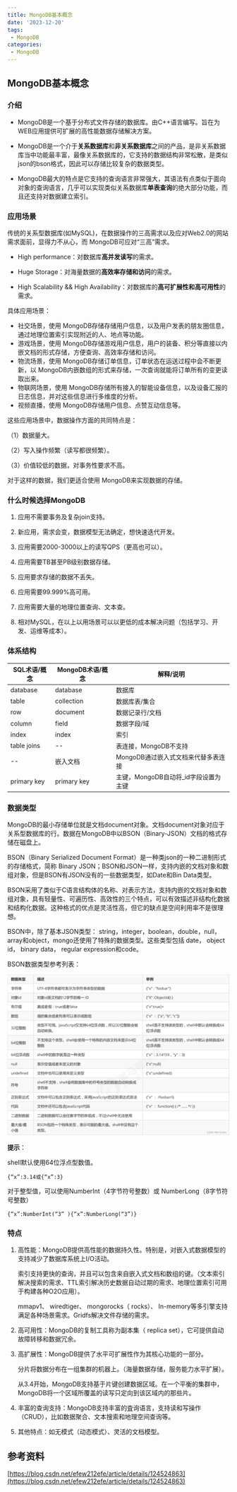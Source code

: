 ```yaml
---
title: MongoDB基本概念
date: '2023-12-20'
tags:
 - MongoDB
categories: 
 - MongoDB
---
```




## MongoDB基本概念

### 介绍

- MongoDB是一个基于分布式文件存储的数据库。由C++语言编写。旨在为WEB应用提供可扩展的高性能数据存储解决方案。
- MongoDB是一个介于**关系数据库**和**非关系数据库**之间的产品，是非关系数据库当中功能最丰富，最像关系数据库的，它支持的数据结构非常松散，是类似json的bson格式，因此可以存储比较复杂的数据类型。

- MongoDB最大的特点是它支持的查询语言非常强大，其语法有点类似于面向对象的查询语言，几乎可以实现类似关系数据库**单表查询**的绝大部分功能，而且还支持对数据建立索引。


### 应用场景

传统的关系型数据库(如MySQL)，在数据操作的三高需求以及应对Web2.0的网站需求面前，显得力不从心，而 MongoDB可应对“三高”需求。

- High performance：对数据库**高并发读写**的需求。

- Huge Storage：对海量数据的**高效率存储和访问**的需求。

- High Scalability && High Availability：对数据库的**高可扩展性和高可用性**的需求。

具体应用场景：

- 社交场景，使用 MongoDB存储存储用户信息，以及用户发表的朋友圈信息，通过地理位置索引实现附近的人、地点等功能。
-  游戏场景，使用 MongoDB存储游戏用户信息，用户的装备、积分等直接以内嵌文档的形式存储，方便查询、高效率存储和访问。
-  物流场景，使用 MongoDB存储订单信息，订单状态在运送过程中会不断更新，以 MongoDB内嵌数组的形式来存储，一次查询就能将订单所有的变更读取出来。
- 物联网场景，使用 MongoDB存储所有接入的智能设备信息，以及设备汇报的日志信息，并对这些信息进行多维度的分析。
- 视频直播，使用 MongoDB存储用户信息、点赞互动信息等。

这些应用场景中，数据操作方面的共同特点是：

  （1）数据量大。

  （2）写入操作频繁（读写都很频繁）。

  （3）价值较低的数据，对事务性要求不高。

  对于这样的数据，我们更适合使用 MongoDB来实现数据的存储。

### 什么时候选择MongoDB

1. 应用不需要事务及复杂join支持。
2. 新应用，需求会变，数据模型无法确定，想快速迭代开发。

3. 应用需要2000-3000以上的读写QPS（更高也可以）。

4. 应用需要TB甚至PB级别数据存储。

5. 应用要求存储的数据不丢失。

6. 应用需要99.999%高可用。

7. 应用需要大量的地理位置查询、文本查。

8. 相对MySQL，在以上以用场景可以以更低的成本解决问题（包括学习、开发、运维等成本）。
   

### 体系结构

| SQL术语/概念 | MongoDB术语/概念 | 解释/说明                            |
| ------------ | ---------------- | ------------------------------------ |
| database     | database         | 数据库                               |
| table        | collection       | 数据库表/集合                        |
| row          | document         | 数据记录行/文档                      |
| column       | field            | 数据字段/域                          |
| index        | index            | 索引                                 |
| table joins  | --               | 表连接，MongoDB不支持                |
| --           | 嵌入文档         | MongoDB通过嵌入式文档来代替多表连接  |
| primary key  | primary key      | 主键，MongoDB自动将_id字段设置为主键 |



### 数据类型

MongoDB的最小存储单位就是文档document对象。文档document对象对应于关系型数据库的行。数据在MongoDB中以BSON（Binary-JSON）文档的格式存储在磁盘上。

BSON（Binary Serialized Document Format）是一种类json的一种二进制形式的存储格式，简称 Binary JSON；BSON和JSON一样，支持内嵌的文档对象和数组对象，但是BSON有JSON没有的一些数据类型，如Date和Bin Data类型。

BSON采用了类似于C语言结构体的名称、对表示方法，支持内嵌的文档对象和数组对象，具有轻量性、可遍历性、高效性的三个特点，可以有效描述非结构化数据和结构化数据。这种格式的优点是灵活性高，但它的缺点是空间利用率不是很理想。

BSON中，除了基本JSON类型： string，integer，boolean，double，null，array和object，mongo还使用了特殊的数据类型。这些类型包括 date， object id， binary data， regular expression和code。

BSON数据类型参考列表：

![在这里插入图片描述](0_MongoDB简介.assets/287a55514fe441a69eca966656081761.png)

**提示**：

shell默认使用64位浮点型数值。

~~~
{“x”:3.14或{“x”:3}
~~~

对于整型值，可以使用NumberInt（4字节符号整数）或 NumberLong（8字节符号整数）

~~~
{“x”:NumberInt(“3” ){“x”:NumberLong(“3”)}
~~~

### 特点

1. 高性能：MongoDB提供高性能的数据持久性。特别是，对嵌入式数据模型的支持减少了数据库系统上I/O活动。

   索引支持更快的查询，并且可以包含来自嵌入式文档和数组的键。（文本索引解决搜索的需求、TTL索引解决历史数据自动过期的需求、地理位置索引可用于构建各种O2O应用）。

   mmapv1、 wiredtiger、 mongorocks（ rocks）、 In-memory等多引擎支持满足各种场景需求。Gridfs解决文件存储的需求。

2. 高可用性：MongoDB的复制工具称为副本集（ replica set），它可提供自动故障转移和数据冗余。

3. 高扩展性：MongoDB提供了水平可扩展性作为其核心功能的一部分。

   分片将数据分布在一组集群的机器上。（海量数据存储，服务能力水平扩展）。

   从3.4开始，MoηgoDB支持基于片键创建数据区域。在一个平衡的集群中， MongoDB将一个区域所覆盖的读写只定向到该区域内的那些片。

4. 丰富的查询支持：MongoDB支持丰富的査询语言，支持读和写操作（CRUD），比如数据聚合、文本搜索和地理空间查询等。

5. 其他特点：如无模式（动态模式）、灵活的文档模型。
   





## 参考资料

[https://blog.csdn.net/efew212efe/article/details/124524863](https://blog.csdn.net/efew212efe/article/details/124524863)